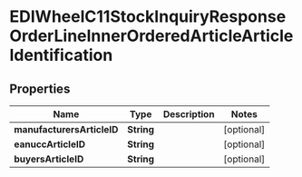 

# EDIWheelC11StockInquiryResponseOrderLineInnerOrderedArticleArticleIdentification


## Properties

| Name | Type | Description | Notes |
|------------ | ------------- | ------------- | -------------|
|**manufacturersArticleID** | **String** |  |  [optional] |
|**eanuccArticleID** | **String** |  |  [optional] |
|**buyersArticleID** | **String** |  |  [optional] |



